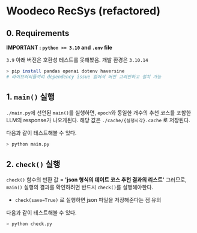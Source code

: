 # Woodeco RecSys (refactored)

## 0. Requirements
**IMPORTANT : `python >= 3.10` and  `.env` file**

`3.9` 아래 버전은 호환성 테스트를 못해봤음. 개발 환경은 `3.10.14` 

```bash
> pip install pandas openai dotenv haversine
# 라이브러리들끼리 dependency issue 없어서 버전 고려안하고 설치 가능
```

## 1. `main()` 실행

`./main.py`에 선언된 `main()`를 실행하면,
`epoch`와 동일한 개수의 추천 코스를 포함한 LLM의 response가 나오게된다.
해당 값은 `./cache/{실행시각}.cache` 로 저장된다.

다음과 같이 테스트해볼 수 있다.
```bash
> python main.py
```  

## 2. `check()` 실행
`check()` 함수의 반환 값 = **'json 형식의 데이트 코스 추천 결과의 리스트'**
그러므로, `main()` 실행의 결과를 확인하려면 반드시 `check()`를 실행해야한다.  
* `check(save=True)` 로 실행하면 json 파일을 저장해준다는 점 유의

다음과 같이 테스트해볼 수 있다.
```bash
> python check.py
```  